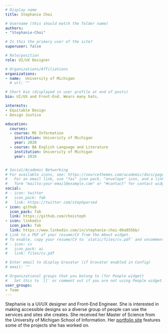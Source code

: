 ```yaml
---
# Display name
title: Stephanie Choi

# Username (this should match the folder name)
authors:
- "Stephanie-Choi"

# Is this the primary user of the site?
superuser: false

# Role/position
role: UI/UX Designer

# Organizations/Affiliations
organizations:
- name:  University of Michigan
  # url: ""

# Short bio (displayed in user profile at end of posts)
bio: UI/UX and Front-End. Wears many hats.

interests:
- Equitable Design
- Design Justice

education:
  courses:
  - course: MS Information
    institution: University of Michigan
    year: 2020
  - course: BA English Language and Literature
    institution: University of Michigan
    year: 2016


# Social/Academic Networking
# For available icons, see: https://sourcethemes.com/academic/docs/page-builder/#icons
#   For an email link, use "fas" icon pack, "envelope" icon, and a link in the
#   form "mailto:your-email@example.com" or "#contact" for contact widget.
social:
# - icon: twitter
#   icon_pack: fab
#   link: https://twitter.com/stephparsed
- icon: github
  icon_pack: fab
  link: https://github.com/choisteph
- icon: linkedin
  icon_pack: fab
  link: https://www.linkedin.com/in/stephanie-choi-06a855bb/
# Link to a PDF of your resume/CV from the About widget.
# To enable, copy your resume/CV to `static/files/cv.pdf` and uncomment the lines below.
# - icon: cv
#   icon_pack: ai
#   link: files/cv.pdf

# Enter email to display Gravatar (if Gravatar enabled in Config)
# email: ""

# Organizational groups that you belong to (for People widget)
#   Set this to `[]` or comment out if you are not using People widget.
user_groups:
- Team
---
```

Stephanie is a UI/UX designer and Front-End Engineer. She is interested in making accessible designs so a diverse group of people can use the services and sites she creates. She received her Master of Science from the University of Michigan School of Information. Her [portfolio site](choisteph.github.io) features some of the projects she has worked on.

